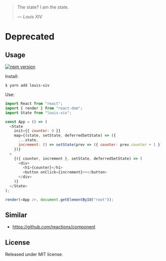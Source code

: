> The state? I am the state.
>
> — <cite>Louis XIV</cite>

# Deprecated

## Usage

[![npm version](https://img.shields.io/npm/v/louis-xiv.svg?style=flat)](https://www.npmjs.com/package/louis-xiv)

Install:

```
$ yarn add louis-xiv
```

Use:

```js
import React from "react";
import { render } from "react-dom";
import State from "louis-xiv";

const App = () => (
  <State
    init={{ counter: 0 }}
    map={(state, setState, deferredSetState) => ({
      ...state,
      increment: () => setState(prev => ({ counter: prev.counter + 1 }))
    })}
  >
    {({ counter, increment }, setState, deferredSetState) => (
      <div>
        <h1>{counter}</h1>
        <button onClick={increment}>+</button>
      </div>
    )}
  </State>
);

render(<App />, document.getElementById("root"));
```

## Similar

* https://github.com/reactions/component

## License

Released under MIT license.
